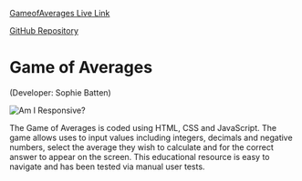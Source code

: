 [GameofAverages Live Link](https://sophiebatten123.github.io/GameOfAverages/)

[GitHub Repository](https://github.com/sophiebatten123/GameOfAverages)

# Game of Averages

(Developer: Sophie Batten)

![Am I Responsive?](static/images/averages.PNG)

The Game of Averages is coded using HTML, CSS and JavaScript. The game allows uses to input values including integers, decimals and negative numbers, select the average they wish to calculate and for the correct answer to appear on the screen. This educational resource is easy to navigate and has been tested via manual user tests.